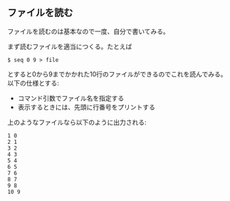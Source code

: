 ## ファイルを読む

ファイルを読むのは基本なので一度、自分で書いてみる。

まず読むファイルを適当につくる。たとえば

    $ seq 0 9 > file

とすると0から9までかかれた10行のファイルができるのでこれを読んでみる。
以下の仕様とする:

- コマンド引数でファイル名を指定する
- 表示するときには、先頭に行番号をプリントする

上のようなファイルなら以下のように出力される:

    1 0
    2 1
    3 2
    4 3
    5 4
    6 5
    7 6
    8 7
    9 8
    10 9
